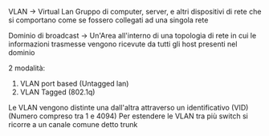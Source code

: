 VLAN -> Virtual Lan
Gruppo di computer, server, e altri dispositivi di rete che si comportano come se fossero collegati ad una singola rete

Dominio di broadcast -> Un'Area all'interno di una topologia di rete in cui le informazioni trasmesse vengono ricevute da tutti gli host presenti nel dominio

2 modalità:
1) VLAN port based (Untagged lan)
2) VLAN Tagged (802.1q)

Le VLAN vengono distinte una dall'altra attraverso un identificativo (VID) (Numero compreso tra 1 e 4094)
Per estendere le VLAN tra più switch si ricorre a un canale comune detto trunk